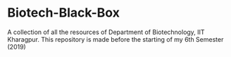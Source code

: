 # Biotech-Black-Box
A collection of all the resources of Department of Biotechnology, IIT Kharagpur. This repository is made before the starting of my 6th Semester (2019)

